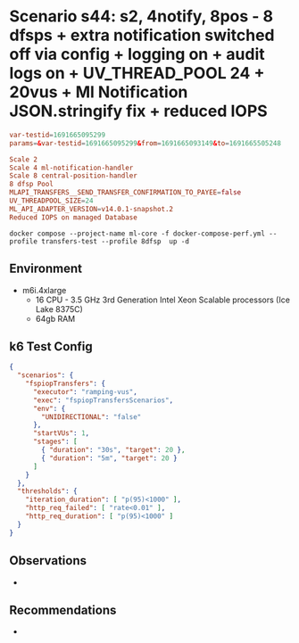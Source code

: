 # Scenario s44: s2, 4notify, 8pos - 8 dfsps + extra notification switched off via config + logging on + audit logs on + UV_THREAD_POOL 24 + 20vus + Ml Notification JSON.stringify fix + reduced IOPS

```conf
var-testid=1691665095299
params=&var-testid=1691665095299&from=1691665093149&to=1691665505248

Scale 2
Scale 4 ml-notification-handler
Scale 8 central-position-handler
8 dfsp Pool
MLAPI_TRANSFERS__SEND_TRANSFER_CONFIRMATION_TO_PAYEE=false
UV_THREADPOOL_SIZE=24
ML_API_ADAPTER_VERSION=v14.0.1-snapshot.2
Reduced IOPS on managed Database
```

```
docker compose --project-name ml-core -f docker-compose-perf.yml --profile transfers-test --profile 8dfsp  up -d
```

## Environment

- m6i.4xlarge
  - 16 CPU - 3.5 GHz 3rd Generation Intel Xeon Scalable processors (Ice Lake 8375C)
  - 64gb RAM

## k6 Test Config

```json
{
  "scenarios": {
    "fspiopTransfers": {
      "executor": "ramping-vus",
      "exec": "fspiopTransfersScenarios",
      "env": {
        "UNIDIRECTIONAL": "false"
      },
      "startVUs": 1,
      "stages": [
        { "duration": "30s", "target": 20 },
        { "duration": "5m", "target": 20 }
      ]
    }
  },
  "thresholds": {
    "iteration_duration": [ "p(95)<1000" ],
    "http_req_failed": [ "rate<0.01" ],
    "http_req_duration": [ "p(95)<1000" ]
  }
}
```

## Observations

-

## Recommendations

-
